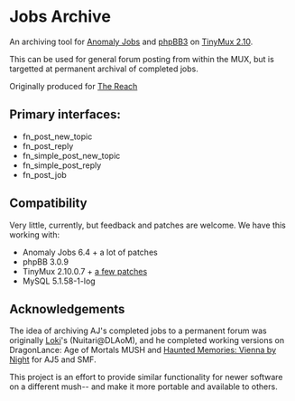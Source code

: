 # Jobs Archive

An archiving tool for [Anomaly Jobs](http://code.google.com/p/anomalyjobs/) and [phpBB3](http://www.phpbb.com/) on [TinyMux 2.10](http://code.google.com/p/tinymux/).

This can be used for general forum posting from within the MUX, but is targetted at permanent archival of completed jobs.

Originally produced for [The Reach](http://thereachmux.org/)

## Primary interfaces:
   
* fn_post_new_topic
* fn_post_reply
* fn_simple_post_new_topic
* fn_simple_post_reply
* fn_post_job

## Compatibility

Very little, currently, but feedback and patches are welcome.  We have this working with:

* Anomaly Jobs 6.4 + a lot of patches
* phpBB 3.0.9
* TinyMux 2.10.0.7 + [a few patches](https://github.com/lashtear/tinymux/tree/thereach)
* MySQL 5.1.58-1-log

## Acknowledgements

The idea of archiving AJ's completed jobs to a permanent forum was originally [Loki](http://www.haunted-memories.net/wiki/User:Loki)'s (Nuitari@DLAoM), and he completed working versions on DragonLance: Age of Mortals MUSH and [Haunted Memories: Vienna by Night](http://www.haunted-memories.net/) for AJ5 and SMF.

This project is an effort to provide similar functionality for newer software on a different mush-- and make it more portable and available to others.
